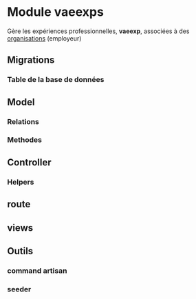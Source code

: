 # Module vaeexps
Gère les expériences professionnelles, **vaeexp**, associées à des [organisations](../organisations/index.md) (employeur)


## Migrations
### Table de la base de données
## Model
### Relations
### Methodes
## Controller
### Helpers
## route 
## views

## Outils
### command artisan
### seeder
